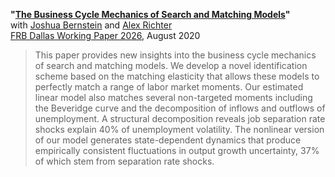 **"[The Business Cycle Mechanics of Search and Matching Models](BRT-RBC-Mechanics.pdf)"**  
with [Joshua Bernstein](https://www.linkedin.com/in/joshua-bernstein-47baa332) and [Alex Richter](http://www.alexrichterecon.com/)  
[FRB Dallas Working Paper 2026](https://doi.org/10.24149/wp2026), August 2020

> This paper provides new insights into the business cycle mechanics of search and matching models. We develop a novel identification scheme based on the matching elasticity that allows these models to perfectly match a range of labor market moments. Our estimated linear model also matches several non-targeted moments including the Beveridge curve and the decomposition of inflows and outflows of unemployment. A structural decomposition reveals job separation rate shocks explain 40% of unemployment volatility. The nonlinear version of our model generates state-dependent dynamics that produce empirically consistent fluctuations in output growth uncertainty, 37% of which stem from separation rate shocks.